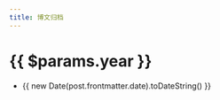 ```yaml
---
title: 博文归档
---
```


<h1>{{ $params.year }}</h1>

<ul>
  <li v-for="post of posts" class="flex border-b-2 border-b-gray-200 my-3 md:flex-row flex-col">
    <div class="md:w-1/4 px-2 py-3 text-gray-400">
      {{ new Date(post.frontmatter.date).toDateString() }}
    </div>
    <BlogItem :post="post" />
  </li>
</ul>

<script setup>
import { useData } from 'vitepress'
import { onMounted, ref } from 'vue'
import BlogItem from '../.vitepress/theme/BlogItem.vue'
const data = useData()

const posts = ref()

onMounted(()=> {
  fetch(data.site.value.base + `archives/${data.params.value.year}.json`).then(v => v.json()).then(v=>posts.value = v)
})
</script>